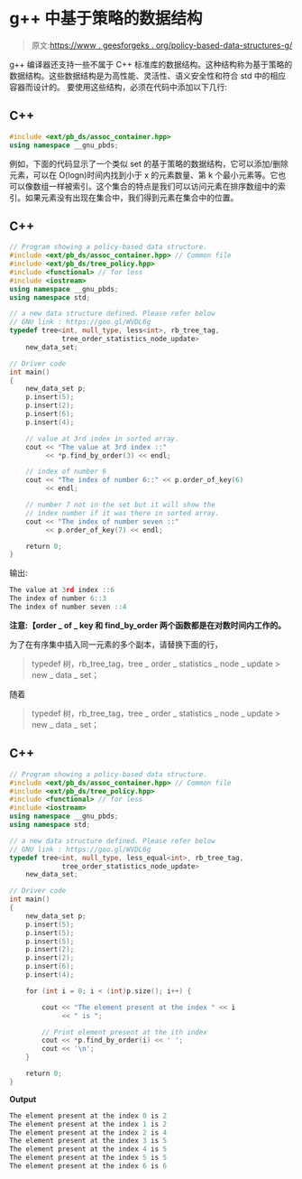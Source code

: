 # g++ 中基于策略的数据结构

> 原文:[https://www . geesforgeks . org/policy-based-data-structures-g/](https://www.geeksforgeeks.org/policy-based-data-structures-g/)

g++ 编译器还支持一些不属于 C++ 标准库的数据结构。这种结构称为基于策略的数据结构。这些数据结构是为高性能、灵活性、语义安全性和符合 std 中的相应容器而设计的。
要使用这些结构，必须在代码中添加以下几行:

## C++

```cpp
#include <ext/pb_ds/assoc_container.hpp>
using namespace __gnu_pbds;
```

例如，下面的代码显示了一个类似 set 的基于策略的数据结构，它可以添加/删除元素，可以在 O(logn)时间内找到小于 x 的元素数量、第 k 个最小元素等。它也可以像数组一样被索引。这个集合的特点是我们可以访问元素在排序数组中的索引。如果元素没有出现在集合中，我们得到元素在集合中的位置。

## C++

```cpp
// Program showing a policy-based data structure.
#include <ext/pb_ds/assoc_container.hpp> // Common file
#include <ext/pb_ds/tree_policy.hpp>
#include <functional> // for less
#include <iostream>
using namespace __gnu_pbds;
using namespace std;

// a new data structure defined. Please refer below
// GNU link : https://goo.gl/WVDL6g
typedef tree<int, null_type, less<int>, rb_tree_tag,
             tree_order_statistics_node_update>
    new_data_set;

// Driver code
int main()
{
    new_data_set p;
    p.insert(5);
    p.insert(2);
    p.insert(6);
    p.insert(4);

    // value at 3rd index in sorted array.
    cout << "The value at 3rd index ::"
         << *p.find_by_order(3) << endl;

    // index of number 6
    cout << "The index of number 6::" << p.order_of_key(6)
         << endl;

    // number 7 not in the set but it will show the
    // index number if it was there in sorted array.
    cout << "The index of number seven ::"
         << p.order_of_key(7) << endl;

    return 0;
}
```

输出:

```cpp
The value at 3rd index ::6
The index of number 6::3
The index of number seven ::4
```

**注意:【order _ of _ key 和 find_by_order 两个函数都是在对数时间内工作的。**

为了在有序集中插入同一元素的多个副本，请替换下面的行，

> typedef 树<int null_type="" equal="">，rb_tree_tag，tree _ order _ statistics _ node _ update > new _ data _ set；</int>

随着

> typedef 树<int null_type="">，rb_tree_tag，tree _ order _ statistics _ node _ update > new _ data _ set；</int>

## C++

```cpp
// Program showing a policy-based data structure.
#include <ext/pb_ds/assoc_container.hpp> // Common file
#include <ext/pb_ds/tree_policy.hpp>
#include <functional> // for less
#include <iostream>
using namespace __gnu_pbds;
using namespace std;

// a new data structure defined. Please refer below
// GNU link : https://goo.gl/WVDL6g
typedef tree<int, null_type, less_equal<int>, rb_tree_tag,
             tree_order_statistics_node_update>
    new_data_set;

// Driver code
int main()
{
    new_data_set p;
    p.insert(5);
    p.insert(5);
    p.insert(5);
    p.insert(2);
    p.insert(2);
    p.insert(6);
    p.insert(4);

    for (int i = 0; i < (int)p.size(); i++) {

        cout << "The element present at the index " << i
             << " is ";

        // Print element present at the ith index
        cout << *p.find_by_order(i) << ' ';
        cout << '\n';
    }

    return 0;
}
```

**Output**

```cpp
The element present at the index 0 is 2 
The element present at the index 1 is 2 
The element present at the index 2 is 4 
The element present at the index 3 is 5 
The element present at the index 4 is 5 
The element present at the index 5 is 5 
The element present at the index 6 is 6 
```